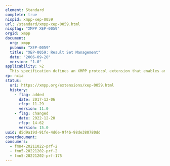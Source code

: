 ```yaml
---
element: Standard
complete: true
nispid: xmpp-xep-0059
url: /standard/xmpp-xep-0059.html
nisptag: "XMPP XEP-0059"
orgid: xmpp
document:
  org: xmpp
  pubnum: "XEP-0059"
  title: "XEP-0059: Result Set Management"
  date: "2006-09-20"
  version: "1.0"
applicability: >2
  This specification defines an XMPP protocol extension that enables an entity to page through and otherwise manage the receipt of large result sets. The protocol can be used in the context of any XMPP protocol that might send large result sets (such as service discovery, multi-user chat, and publish-subscribe). While the requesting entity in such an interaction can explicitly request the use of result set management, an indication that result set management is in use can also be proactively included by the responding entity when returning a limited result set in response to a query.
rp: ncia
status:
  uri: https://xmpp.org/extensions/xep-0059.html
  history: 
    - flag: added
      date: 2017-12-06
      rfcp: 11-29
      version: 11.0
    - flag: changed
      date: 2022-12-20
      rfcp: 14-62
      version: 15.0
uuid: d5d9a19d-91fe-4d6e-9f4b-98de380780dd
coverdocument:
consumers:
  - fmn4-20211022-prf-2
  - fmn5-20221202-prf-2
  - fmn5-20221202-prf-175
---
```

